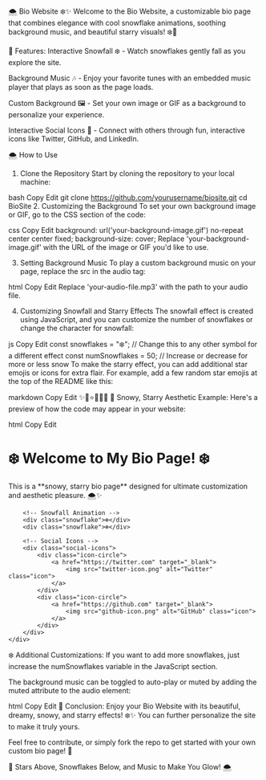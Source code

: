 🌨️ Bio Website ❄️✨
Welcome to the Bio Website, a customizable bio page that combines elegance with cool snowflake animations, soothing background music, and beautiful starry visuals! ❄️💫

🌟 Features:
Interactive Snowfall ❄️ - Watch snowflakes gently fall as you explore the site.

Background Music 🎶 - Enjoy your favorite tunes with an embedded music player that plays as soon as the page loads.

Custom Background 🖼️ - Set your own image or GIF as a background to personalize your experience.

Interactive Social Icons 🔗 - Connect with others through fun, interactive icons like Twitter, GitHub, and LinkedIn.

🌨️ How to Use
1. Clone the Repository
Start by cloning the repository to your local machine:

bash
Copy
Edit
git clone https://github.com/yourusername/biosite.git
cd BioSite
2. Customizing the Background
To set your own background image or GIF, go to the CSS section of the code:

css
Copy
Edit
background: url('your-background-image.gif') no-repeat center center fixed;
background-size: cover;
Replace 'your-background-image.gif' with the URL of the image or GIF you'd like to use.

3. Setting Background Music
To play a custom background music on your page, replace the src in the audio tag:

html
Copy
Edit
<audio id="background-music" loop>
    <source src="your-audio-file.mp3" type="audio/mp3">
    Your browser does not support the audio tag.
</audio>
Replace 'your-audio-file.mp3' with the path to your audio file.

4. Customizing Snowfall and Starry Effects
The snowfall effect is created using JavaScript, and you can customize the number of snowflakes or change the character for snowfall:

js
Copy
Edit
const snowflakes = "❄️";  // Change this to any other symbol for a different effect
const numSnowflakes = 50; // Increase or decrease for more or less snow
To make the starry effect, you can add additional star emojis or icons for extra flair. For example, add a few random star emojis at the top of the README like this:

markdown
Copy
Edit
✨🌟⭐️💫🌙✨
🌌 Snowy, Starry Aesthetic Example:
Here's a preview of how the code may appear in your website:

html
Copy
Edit
<body>
    <div class="container">
        <h1>❄️ Welcome to My Bio Page! ❄️</h1>
        <p>This is a **snowy, starry bio page** designed for ultimate customization and aesthetic pleasure. 🌨️✨</p>
        
        <!-- Snowfall Animation -->
        <div class="snowflake">❄️</div>
        <div class="snowflake">❄️</div>
        
        <!-- Social Icons -->
        <div class="social-icons">
            <div class="icon-circle">
                <a href="https://twitter.com" target="_blank">
                    <img src="twitter-icon.png" alt="Twitter" class="icon">
                </a>
            </div>
            <div class="icon-circle">
                <a href="https://github.com" target="_blank">
                    <img src="github-icon.png" alt="GitHub" class="icon">
                </a>
            </div>
        </div>
    </div>
</body>
❄️ Additional Customizations:
If you want to add more snowflakes, just increase the numSnowflakes variable in the JavaScript section.

The background music can be toggled to auto-play or muted by adding the muted attribute to the audio element:

html
Copy
Edit
<audio id="background-music" loop muted>
    <source src="your-audio-file.mp3" type="audio/mp3">
    Your browser does not support the audio tag.
</audio>
🌌 Conclusion:
Enjoy your Bio Website with its beautiful, dreamy, snowy, and starry effects! ❄️✨ You can further personalize the site to make it truly yours.

Feel free to contribute, or simply fork the repo to get started with your own custom bio page! 🚀

🌟 Stars Above, Snowflakes Below, and Music to Make You Glow! 🌨️
